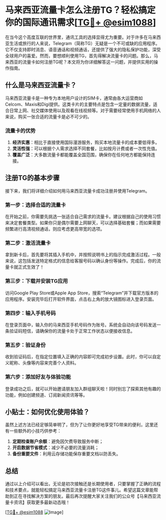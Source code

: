 # 马来西亚流量卡怎么注册TG？轻松搞定你的国际通讯需求[[TG💪+ @esim1088](https://t.me/s/esim1088)]

在当今这个高度互联的世界里，通讯工具的选择显得尤为重要。对于许多在马来西亚生活或旅行的人来说，Telegram（简称TG）无疑是一个不可或缺的应用程序。它不仅支持即时消息、语音通话和视频通话，还提供了强大的隐私保护功能，深受全球用户的喜爱。然而，要想顺利使用TG，首先得解决流量卡的问题。那么，马来西亚的流量卡如何注册TG呢？本文将为你详细解答这一问题，并提供实用的操作指南。

## 什么是马来西亚流量卡？

马来西亚流量卡是一种专为本地用户设计的SIM卡，通常由各大运营商如Celcom、Maxis和Digi提供。这类卡片的主要特点是包含一定量的数据流量，适合日常上网、社交媒体使用以及观看在线视频等。对于需要经常使用手机网络的人来说，购买一张合适的流量卡是必不可少的。

### 流量卡的优势

1. **经济实惠**：相比于直接使用国际漫游服务，购买本地流量卡的成本要低得多。
2. **灵活性强**：可以根据个人需求选择不同套餐，比如按月计费或者一次性充值。
3. **覆盖广泛**：大多数流量卡都能覆盖全国范围，确保你在任何地方都能保持连接。

## 注册TG的基本步骤

接下来，我们将详细介绍如何用马来西亚流量卡成功注册并使用Telegram。

### 第一步：选择合适的流量卡

在开始之前，你需要先挑选一张适合自己需求的流量卡。建议根据自己的使用习惯来决定套餐类型。如果你只是偶尔需要上网聊天，可以选择基础套餐；而如果需要频繁进行高清视频通话，则应考虑更高带宽的选项。

### 第二步：激活流量卡

拿到新卡后，首先要将其插入手机中，并按照说明书上的指示完成激活过程。一般来说，这包括发送特定格式的信息给客服号码以确认身份等操作。完成后，你的流量卡就正式生效了！

### 第三步：下载并安装TG应用

访问Google Play Store或Apple App Store，搜索“Telegram”并下载官方版本的应用程序。安装完毕后打开软件界面，点击右上角的放大镜图标进入登录页面。

### 第四步：输入手机号码

在登录页面中，输入你的马来西亚手机号码作为账号。系统会自动向该号码发送一条验证码短信，请确保你的流量卡处于正常工作状态以便接收信息。

### 第五步：验证身份

收到验证码后，在指定位置填入正确的内容即可完成初步设置。此时，你可以自定义昵称、头像等内容来完善个人资料。

### 第六步：添加好友与体验功能

登录成功之后，就可以开始邀请朋友加入群组聊天啦！同时别忘了探索其他有趣的功能，例如创建频道、订阅新闻资讯等等。

## 小贴士：如何优化使用体验？

虽然上述方法已经足够简单明了，但为了让你更好地享受TG带来的便利，这里还有一些额外的小技巧供参考：

1. **定期检查账户余额**：避免因欠费导致服务中断；
2. **开启数据节省模式**：减少不必要的流量消耗；
3. **备份重要文件**：利用云存储功能保存重要文档以防丢失。

## 总结

通过以上介绍可以看出，无论是初次接触还是长期使用者，只要掌握了正确的流程和技术要点，就能轻松搞定马来西亚流量卡注册TG这件事儿。希望这篇文章能帮助到正在寻找解决方案的朋友。最后再次提醒大家关注我们的公众号【马来西亚流量卡资讯】获取更多最新动态哦！

[[TG💪+ @esim1088](https://t.me/s/esim1088) ![Image](https://i.postimg.cc/4NQfJmqS/Snipaste-2025-05-13-00-14-12.png)]